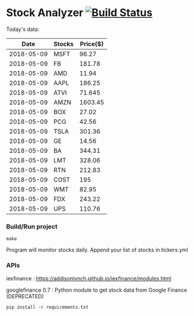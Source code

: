 # Stock Analyzer [![Build Status](https://travis-ci.org/ogoyal/StockAnalyzer.svg?branch=master)](https://travis-ci.org/ogoyal/StockAnalyzer)

Today's data:

| Date| Stocks| Price($) | 
| --- | --- | ---  | 
| 2018-05-09| MSFT| 96.27 | 
| 2018-05-09| FB| 181.78 | 
| 2018-05-09| AMD| 11.94 | 
| 2018-05-09| AAPL| 186.25 | 
| 2018-05-09| ATVI| 71.645 | 
| 2018-05-09| AMZN| 1603.45 | 
| 2018-05-09| BOX| 27.02 | 
| 2018-05-09| PCG| 42.56 | 
| 2018-05-09| TSLA| 301.36 | 
| 2018-05-09| GE| 14.56 | 
| 2018-05-09| BA| 344.31 | 
| 2018-05-09| LMT| 328.06 | 
| 2018-05-09| RTN| 212.83 | 
| 2018-05-09| COST| 195 | 
| 2018-05-09| WMT| 82.95 | 
| 2018-05-09| FDX| 243.22 | 
| 2018-05-09| UPS| 110.76 | 

### Build/Run project

```
make
```

Program will monitor stocks daily. Append your list of stocks in tickers.yml

### APIs
iexfinance : https://addisonlynch.github.io/iexfinance/modules.html

googlefinance 0.7 : Python module to get stock data from Google Finance (DEPRECATED)

```
pip install -r requirements.txt
```
